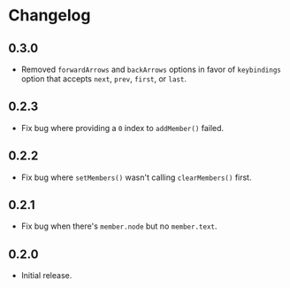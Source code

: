 # Changelog

## 0.3.0
- Removed `forwardArrows` and `backArrows` options in favor of `keybindings` option that accepts `next`, `prev`, `first`, or `last`.

## 0.2.3
- Fix bug where providing a `0` index to `addMember()` failed.

## 0.2.2
- Fix bug where `setMembers()` wasn't calling `clearMembers()` first.

## 0.2.1
- Fix bug when there's `member.node` but no `member.text`.

## 0.2.0

- Initial release.

